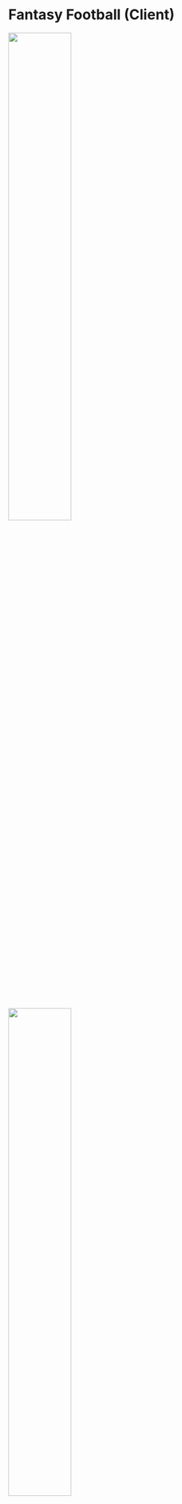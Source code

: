 # Fantasy Football (Client)

<img  align="center" src="https://chrisyou-backup-website.s3.amazonaws.com/assets/Fantasy_Football/FF-AWS-Diagram.png" width="50%"/>

<img align="center"  src="https://chrisyou-backup-website.s3.amazonaws.com/assets/Fantasy_Football/FF-Pipeline-Frontend-S3.png" width="50%"/>

